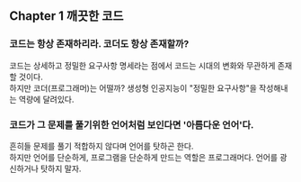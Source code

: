## Chapter 1 깨끗한 코드
### 코드는 항상 존재하리라. 코더도 항상 존재할까?
코드는 상세하고 정밀한 요구사항 명세라는 점에서 코드는 시대의 변화와 무관하게 존재할 것이다. \
하지만 코더(프로그래머)는 어떨까? 생성형 인공지능이 "정밀한 요구사항"을 작성해내는 역량에 달려있다.

### 코드가 그 문제를 풀기위한 언어처럼 보인다면 '아름다운 언어'다.
흔히들 문제를 풀기 적합하지 않다며 언어를 탓하곤 한다. \
하지만 언어를 단순하게, 프로그램을 단순하게 만드는 역할은 프로그래머다. 언어를 광신하거나 탓하지 말자.